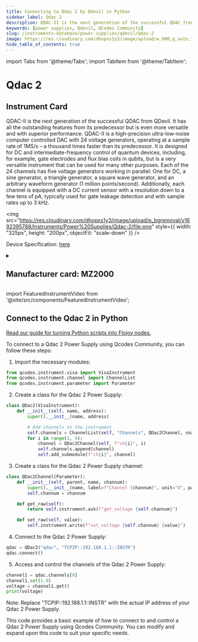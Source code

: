 ```yaml
---
title: Connecting to Qdac 2 by Qdevil in Python
sidebar_label: Qdac 2
description: QDAC-II is the next generation of the successful QDAC from QDevil. It has all the outstanding features from its predecessor but is even more versatile and with superior performance. QDAC-II is a high-precision ultra-low-noise computer controlled DAC with 24 voltage generators, operating at a sample rate of 1MS/s – a thousand times faster than its predecessor. It is designed for DC and intermediate-frequency control of quantum devices, including, for example, gate electrodes and flux bias coils in qubits, but is a very versatile instrument that can be used for many other purposes. Each of the 24 channels has five voltage generators working in parallel-> One for DC, a sine generator, a triangle generator, a square wave generator, and an arbitrary waveform generator (1 million points/second). Additionally, each channel is equipped with a DC current sensor with a resolution down to a few tens of pA, typically used for gate leakage detection and with sample rates up to 3 kHz.
keywords: [power supplies, Qdevil, QCodes Community]
slug: /instruments-database/power-supplies/qdevil/qdac-2
image: https://res.cloudinary.com/dhopxs1y3/image/upload/w_600,q_auto,f_auto/e_bgremoval/v1692395788/Instruments/Power%20Supplies/Qdac-2/file.jpg
hide_table_of_contents: true
---
```


import Tabs from '@theme/Tabs';
import TabItem from '@theme/TabItem';

# Qdac 2

## Instrument Card

<div className="flex">

<div>

QDAC-II is the next generation of the successful QDAC from QDevil. It has all the outstanding features from its predecessor but is even more versatile and with superior performance. QDAC-II is a high-precision ultra-low-noise computer controlled DAC with 24 voltage generators, operating at a sample rate of 1MS/s – a thousand times faster than its predecessor. It is designed for DC and intermediate-frequency control of quantum devices, including, for example, gate electrodes and flux bias coils in qubits, but is a very versatile instrument that can be used for many other purposes. Each of the 24 channels has five voltage generators working in parallel: One for DC, a sine generator, a triangle generator, a square wave generator, and an arbitrary waveform generator (1 million points/second). Additionally, each channel is equipped with a DC current sensor with a resolution down to a few tens of pA, typically used for gate leakage detection and with sample rates up to 3 kHz.

</div>

<img src="https://res.cloudinary.com/dhopxs1y3/image/upload/e_bgremoval/v1692395788/Instruments/Power%20Supplies/Qdac-2/file.png" style={{ width: "325px", height: "200px", objectFit: "scale-down" }} />

</div>

<div className="flex text-center">

<p>Device Specification: <a target="\_blank" href="/instruments-database/all-instruments/">here</a></p>

</div>

<details style={{ marginTop: "15px"}}>
<summary><h2>Manufacturer card: MZ2000</h2></summary>

<img src="https://res.cloudinary.com/dhopxs1y3/image/upload/v1692125970/Instruments/Vendor%20Logos/QDevils.png" style={{ width: "100%", height: "170px",objectFit: "scale-down" }} />

Founded in 2016, QDevil is an international quantum technology company focused on developing and manufacturing auxiliary electronics and specialized components, operating from mK to room temperature. The mission is to accelerate research and development in quantum electronics labs. To fulfill the mission QDevil helps customers around the world by supplying world-class auxiliary electronics.

<ul>
  <li>Headquarters: COPENHAGEN, DENMARK</li>
  <li>Yearly Revenue (millions, USD): 2.0</li>
  <li>Vendor Website: <a href="https://qdevil.com/">here</a></li>
</ul>
</details>

import FeaturedInstrumentVideo from '@site/src/components/FeaturedInstrumentVideo';

<FeaturedInstrumentVideo category='WIDGET2000' manufacturer='MZ2000'></FeaturedInstrumentVideo>


## Connect to the Qdac 2 in Python

[Read our guide for turning Python scripts into Flojoy nodes.](https://docs.flojoy.ai/custom-nodes/creating-custom-node/)
<Tabs>

<TabItem value="Flojoy" label="Flojoy" className="flojoy-instrument-tabs">

<NodeCardCollection category='WIDGET2000' manufacturer='MZ2000'></NodeCardCollection>

</TabItem>
<TabItem value="QCodes Community" label="QCodes Community">

To connect to a Qdac 2 Power Supply using Qcodes Community, you can follow these steps:

1. Import the necessary modules:

```python
from qcodes.instrument.visa import VisaInstrument
from qcodes.instrument.channel import ChannelList
from qcodes.instrument.parameter import Parameter
```

2. Create a class for the Qdac 2 Power Supply:

```python
class QDac2(VisaInstrument):
    def __init__(self, name, address):
        super().__init__(name, address)

        # Add channels to the instrument
        self.channels = ChannelList(self, "Channels", QDac2Channel, snapshotable=False)
        for i in range(1, 9):
            channel = QDac2Channel(self, f"ch{i}", i)
            self.channels.append(channel)
            self.add_submodule(f"ch{i}", channel)
```

3. Create a class for the Qdac 2 Power Supply channel:

```python
class QDac2Channel(Parameter):
    def __init__(self, parent, name, channum):
        super().__init__(name, label=f"Channel {channum}", unit="V", parent=parent)
        self.channum = channum

    def get_raw(self):
        return self.instrument.ask(f"get_voltage {self.channum}")

    def set_raw(self, value):
        self.instrument.write(f"set_voltage {self.channum} {value}")
```

4. Connect to the Qdac 2 Power Supply:

```python
qdac = QDac2("qdac", "TCPIP::192.168.1.1::INSTR")
qdac.connect()
```

5. Access and control the channels of the Qdac 2 Power Supply:

```python
channel1 = qdac.channels[0]
channel1.set(1.0)
voltage = channel1.get()
print(voltage)
```

Note: Replace "TCPIP::192.168.1.1::INSTR" with the actual IP address of your Qdac 2 Power Supply.

This code provides a basic example of how to connect to and control a Qdac 2 Power Supply using Qcodes Community. You can modify and expand upon this code to suit your specific needs.

</TabItem>
</Tabs>